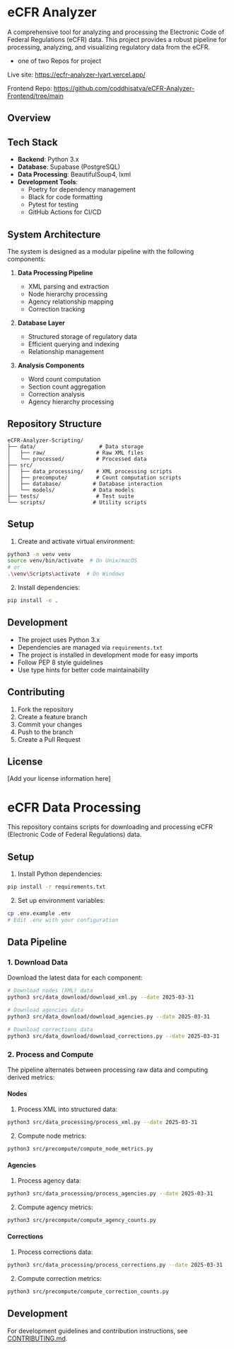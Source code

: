 # eCFR Analyzer

A comprehensive tool for analyzing and processing the Electronic Code of Federal Regulations (eCFR) data. This project provides a robust pipeline for processing, analyzing, and visualizing regulatory data from the eCFR.
- one of two Repos for project

Live site: https://ecfr-analyzer-lyart.vercel.app/

Frontend Repo: https://github.com/coddhisatva/eCFR-Analyzer-Frontend/tree/main

## Overview

## Tech Stack

- **Backend**: Python 3.x
- **Database**: Supabase (PostgreSQL)
- **Data Processing**: BeautifulSoup4, lxml
- **Development Tools**:
  - Poetry for dependency management
  - Black for code formatting
  - Pytest for testing
  - GitHub Actions for CI/CD

## System Architecture

The system is designed as a modular pipeline with the following components:

1. **Data Processing Pipeline**
   - XML parsing and extraction
   - Node hierarchy processing
   - Agency relationship mapping
   - Correction tracking

2. **Database Layer**
   - Structured storage of regulatory data
   - Efficient querying and indexing
   - Relationship management

3. **Analysis Components**
   - Word count computation
   - Section count aggregation
   - Correction analysis
   - Agency hierarchy processing

## Repository Structure

```
eCFR-Analyzer-Scripting/
├── data/                    # Data storage
│   ├── raw/                # Raw XML files
│   └── processed/          # Processed data
├── src/
│   ├── data_processing/    # XML processing scripts
│   ├── precompute/         # Count computation scripts
│   ├── database/          # Database interaction
│   └── models/            # Data models
├── tests/                  # Test suite
└── scripts/               # Utility scripts
```

## Setup

1. Create and activate virtual environment:
```bash
python3 -m venv venv
source venv/bin/activate  # On Unix/macOS
# or
.\venv\Scripts\activate  # On Windows
```

2. Install dependencies:
```bash
pip install -e .
```

## Development

- The project uses Python 3.x
- Dependencies are managed via `requirements.txt`
- The project is installed in development mode for easy imports
- Follow PEP 8 style guidelines
- Use type hints for better code maintainability

## Contributing

1. Fork the repository
2. Create a feature branch
3. Commit your changes
4. Push to the branch
5. Create a Pull Request

## License

[Add your license information here]

# eCFR Data Processing

This repository contains scripts for downloading and processing eCFR (Electronic Code of Federal Regulations) data.

## Setup

1. Install Python dependencies:
```bash
pip install -r requirements.txt
```

2. Set up environment variables:
```bash
cp .env.example .env
# Edit .env with your configuration
```

## Data Pipeline

### 1. Download Data

Download the latest data for each component:

```bash
# Download nodes (XML) data
python3 src/data_download/download_xml.py --date 2025-03-31

# Download agencies data
python3 src/data_download/download_agencies.py --date 2025-03-31

# Download corrections data
python3 src/data_download/download_corrections.py --date 2025-03-31
```

### 2. Process and Compute

The pipeline alternates between processing raw data and computing derived metrics:

#### Nodes
1. Process XML into structured data:
```bash
python3 src/data_processing/process_xml.py --date 2025-03-31
```

2. Compute node metrics:
```bash
python3 src/precompute/compute_node_metrics.py
```

#### Agencies
1. Process agency data:
```bash
python3 src/data_processing/process_agencies.py --date 2025-03-31
```

2. Compute agency metrics:
```bash
python3 src/precompute/compute_agency_counts.py
```

#### Corrections
1. Process corrections data:
```bash
python3 src/data_processing/process_corrections.py --date 2025-03-31
```

2. Compute correction metrics:
```bash
python3 src/precompute/compute_correction_counts.py
```

## Development

For development guidelines and contribution instructions, see [CONTRIBUTING.md](CONTRIBUTING.md).
